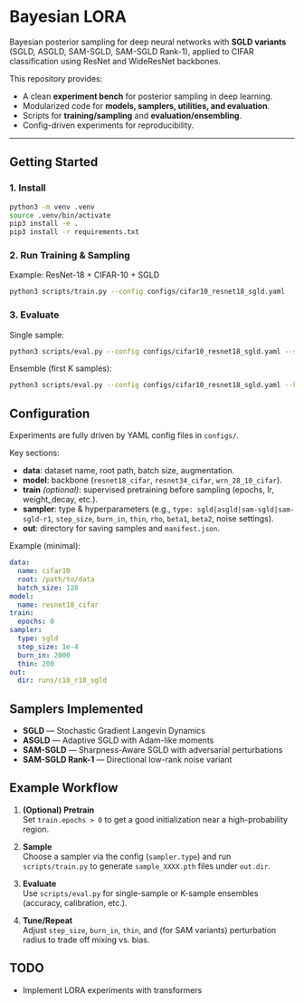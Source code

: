 # Bayesian LORA

Bayesian posterior sampling for deep neural networks with **SGLD variants** (SGLD, ASGLD, SAM-SGLD, SAM-SGLD Rank-1), applied to CIFAR classification using ResNet and WideResNet backbones.

This repository provides:
- A clean **experiment bench** for posterior sampling in deep learning.
- Modularized code for **models, samplers, utilities, and evaluation**.
- Scripts for **training/sampling** and **evaluation/ensembling**.
- Config-driven experiments for reproducibility.

---

## Getting Started

### 1. Install
```bash
python3 -m venv .venv
source .venv/bin/activate
pip3 install -e .
pip3 install -r requirements.txt
```

### 2. Run Training & Sampling
Example: ResNet-18 + CIFAR-10 + SGLD
```bash
python3 scripts/train.py --config configs/cifar10_resnet18_sgld.yaml
```

### 3. Evaluate
Single sample:
```bash
python3 scripts/eval.py --config configs/cifar10_resnet18_sgld.yaml --single
```

Ensemble (first K samples):
```bash
python3 scripts/eval.py --config configs/cifar10_resnet18_sgld.yaml --k 20
```

## Configuration
Experiments are fully driven by YAML config files in `configs/`.

Key sections:
- **data**: dataset name, root path, batch size, augmentation.
- **model**: backbone (`resnet18_cifar`, `resnet34_cifar`, `wrn_28_10_cifar`).
- **train** *(optional)*: supervised pretraining before sampling (epochs, lr, weight_decay, etc.).
- **sampler**: type & hyperparameters (e.g., `type: sgld|asgld|sam-sgld|sam-sgld-r1`, `step_size`, `burn_in`, `thin`, `rho`, `beta1`, `beta2`, noise settings).
- **out**: directory for saving samples and `manifest.json`.

Example (minimal):
```yaml
data:
  name: cifar10
  root: /path/to/data
  batch_size: 128
model:
  name: resnet18_cifar
train:
  epochs: 0
sampler:
  type: sgld
  step_size: 1e-4
  burn_in: 2000
  thin: 200
out:
  dir: runs/c10_r18_sgld
```

## Samplers Implemented
- **SGLD** — Stochastic Gradient Langevin Dynamics  
- **ASGLD** — Adaptive SGLD with Adam-like moments  
- **SAM-SGLD** — Sharpness-Aware SGLD with adversarial perturbations  
- **SAM-SGLD Rank-1** — Directional low-rank noise variant

## Example Workflow
1. **(Optional) Pretrain**  
   Set `train.epochs > 0` to get a good initialization near a high-probability region.

2. **Sample**  
   Choose a sampler via the config (`sampler.type`) and run `scripts/train.py` to generate `sample_XXXX.pth` files under `out.dir`.

3. **Evaluate**  
   Use `scripts/eval.py` for single-sample or K-sample ensembles (accuracy, calibration, etc.).

4. **Tune/Repeat**  
   Adjust `step_size`, `burn_in`, `thin`, and (for SAM variants) perturbation radius to trade off mixing vs. bias.


## TODO
- Implement LORA experiments with transformers